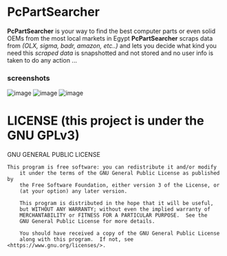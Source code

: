 # PcPartSearcher
**PcPartSearcher** is your way to find the best computer parts or even solid OEMs from the most local markets in Egypt
**PcPartSearcher** scraps data from _(OLX, sigma, badr, amazon, etc..)_ and lets you decide what kind you need
this _scraped data_ is snapshotted and not stored and no user info is taken to do any action ...
### screenshots
![image](https://github.com/user-attachments/assets/acb4ddb8-46ab-4ae9-8d6d-b6150334dbfd)
![image](https://github.com/user-attachments/assets/2eb615b2-8ce9-49d1-836f-fcc5bba742ac)
![image](https://github.com/user-attachments/assets/1e950b51-86f9-4e4b-ab92-83bfd2aff90c)


# LICENSE (this project is under the GNU GPLv3)
GNU GENERAL PUBLIC LICENSE
```
This program is free software: you can redistribute it and/or modify
    it under the terms of the GNU General Public License as published by
    the Free Software Foundation, either version 3 of the License, or
    (at your option) any later version.

    This program is distributed in the hope that it will be useful,
    but WITHOUT ANY WARRANTY; without even the implied warranty of
    MERCHANTABILITY or FITNESS FOR A PARTICULAR PURPOSE.  See the
    GNU General Public License for more details.

    You should have received a copy of the GNU General Public License
    along with this program.  If not, see <https://www.gnu.org/licenses/>.
```
